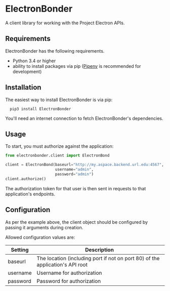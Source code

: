 # ElectronBonder
A client library for working with the Project Electron APIs.

## Requirements
ElectronBonder has the following requirements.

- Python 3.4 or higher
- ability to install packages via pip ([Pipenv](https://docs.pipenv.org/) is recommended for development)

## Installation
The easiest way to install ElectronBonder is via pip:

      pip3 install ElectronBonder

You'll need an internet connection to fetch ElectronBonder's dependencies.

## Usage
To start, you must authorize against the application:

``` python
from electronbonder.client import ElectronBond

client = ElectronBond(baseurl="http://my.aspace.backend.url.edu:4567",
                      username="admin",
                      password="admin")
client.authorize()
```

The authorization token for that user is then sent in requests to that application's endpoints.

## Configuration

As per the example above, the client object should be configured by passing it arguments during creation.

Allowed configuration values are:

| **Setting** | **Description**                                                               |
|-------------|-------------------------------------------------------------------------------|
| baseurl     | The location (including port if not on port 80) of the application's API root |
| username    | Username for authorization                                                    |
| password    | Password for authorization                                                    |
